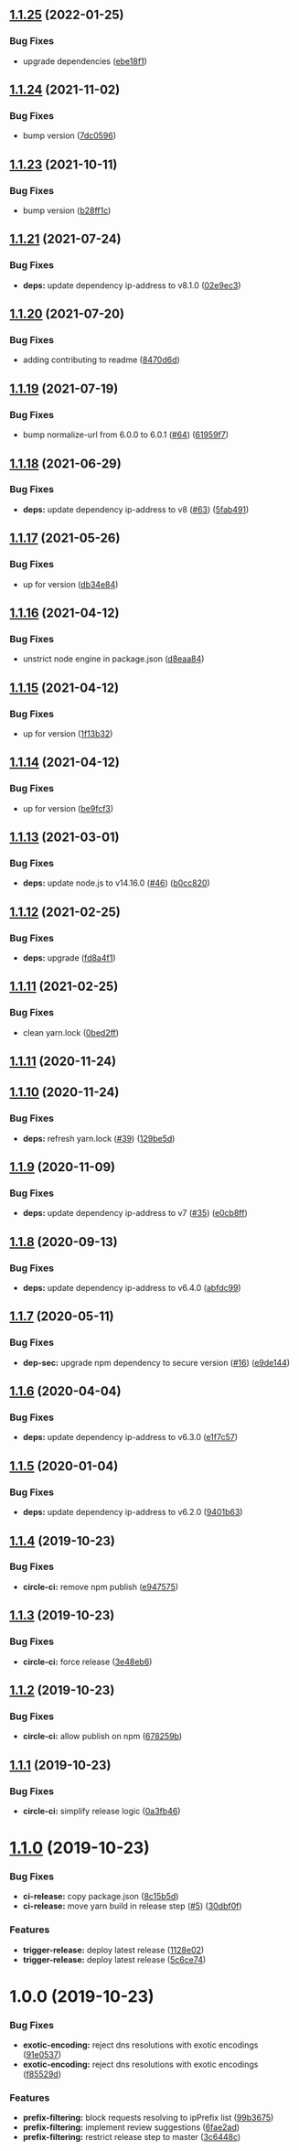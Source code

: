 ## [1.1.25](https://github.com/algolia/dns-filter/compare/v1.1.24...v1.1.25) (2022-01-25)


### Bug Fixes

* upgrade dependencies ([ebe18f1](https://github.com/algolia/dns-filter/commit/ebe18f1f447e4e4e242699f115a7b3f5928343ac))

## [1.1.24](https://github.com/algolia/dns-filter/compare/v1.1.23...v1.1.24) (2021-11-02)


### Bug Fixes

* bump version ([7dc0596](https://github.com/algolia/dns-filter/commit/7dc05968b090fc4e6ed81e608e6da183819cd2b8))

## [1.1.23](https://github.com/algolia/dns-filter/compare/v1.1.22...v1.1.23) (2021-10-11)


### Bug Fixes

* bump version ([b28ff1c](https://github.com/algolia/dns-filter/commit/b28ff1c49183cb25eb9efdad79de05da61f950ec))

## [1.1.21](https://github.com/algolia/dns-filter/compare/v1.1.20...v1.1.21) (2021-07-24)


### Bug Fixes

* **deps:** update dependency ip-address to v8.1.0 ([02e9ec3](https://github.com/algolia/dns-filter/commit/02e9ec32b69ba98a633482deb8669846af7d5e5f))

## [1.1.20](https://github.com/algolia/dns-filter/compare/v1.1.19...v1.1.20) (2021-07-20)


### Bug Fixes

* adding contributing to readme ([8470d6d](https://github.com/algolia/dns-filter/commit/8470d6da88ed16996b6a10efe54ec0d325b2e1f2))

## [1.1.19](https://github.com/algolia/dns-filter/compare/v1.1.18...v1.1.19) (2021-07-19)


### Bug Fixes

* bump normalize-url from 6.0.0 to 6.0.1 ([#64](https://github.com/algolia/dns-filter/issues/64)) ([61959f7](https://github.com/algolia/dns-filter/commit/61959f7b774659f33c44884edc5307b946c99361))

## [1.1.18](https://github.com/algolia/dns-filter/compare/v1.1.17...v1.1.18) (2021-06-29)


### Bug Fixes

* **deps:** update dependency ip-address to v8 ([#63](https://github.com/algolia/dns-filter/issues/63)) ([5fab491](https://github.com/algolia/dns-filter/commit/5fab491ad8c485a3991a3c843aa9150ba4e5c22a))

## [1.1.17](https://github.com/algolia/dns-filter/compare/v1.1.16...v1.1.17) (2021-05-26)


### Bug Fixes

* up for version ([db34e84](https://github.com/algolia/dns-filter/commit/db34e840a75f953078704fae3e8569456628cef2))

## [1.1.16](https://github.com/algolia/dns-filter/compare/v1.1.15...v1.1.16) (2021-04-12)


### Bug Fixes

* unstrict node engine in package.json ([d8eaa84](https://github.com/algolia/dns-filter/commit/d8eaa84599b47fe26f022839c36de024744ac4b6))

## [1.1.15](https://github.com/algolia/dns-filter/compare/v1.1.14...v1.1.15) (2021-04-12)


### Bug Fixes

* up for version ([1f13b32](https://github.com/algolia/dns-filter/commit/1f13b32079ca3cc911ab3176f2ad59399415cdc1))

## [1.1.14](https://github.com/algolia/dns-filter/compare/v1.1.13...v1.1.14) (2021-04-12)


### Bug Fixes

* up for version ([be9fcf3](https://github.com/algolia/dns-filter/commit/be9fcf39cf46c9f9afd5f43665ffd6688c6ffc4f))

## [1.1.13](https://github.com/algolia/dns-filter/compare/v1.1.12...v1.1.13) (2021-03-01)


### Bug Fixes

* **deps:** update node.js to v14.16.0 ([#46](https://github.com/algolia/dns-filter/issues/46)) ([b0cc820](https://github.com/algolia/dns-filter/commit/b0cc820da0aa4c38591ef518bfcc30579f7572d9))

## [1.1.12](https://github.com/algolia/dns-filter/compare/v1.1.11...v1.1.12) (2021-02-25)


### Bug Fixes

* **deps:** upgrade ([fd8a4f1](https://github.com/algolia/dns-filter/commit/fd8a4f1cc49aed5dc8acaebfdaf2b0606518ef56))

## [1.1.11](https://github.com/algolia/dns-filter/compare/v1.1.10...v1.1.11) (2021-02-25)


### Bug Fixes

* clean yarn.lock ([0bed2ff](https://github.com/algolia/dns-filter/commit/0bed2ff43978a8b4b2f1bb3fc68fe3b08549e3f3))

## [1.1.11](https://github.com/algolia/dns-filter/compare/v1.1.10...v1.1.11) (2020-11-24)

## [1.1.10](https://github.com/algolia/dns-filter/compare/v1.1.9...v1.1.10) (2020-11-24)


### Bug Fixes

* **deps:** refresh yarn.lock ([#39](https://github.com/algolia/dns-filter/issues/39)) ([129be5d](https://github.com/algolia/dns-filter/commit/129be5dfc495249c879c68375c12a7d0bac06418))

## [1.1.9](https://github.com/algolia/dns-filter/compare/v1.1.8...v1.1.9) (2020-11-09)


### Bug Fixes

* **deps:** update dependency ip-address to v7 ([#35](https://github.com/algolia/dns-filter/issues/35)) ([e0cb8ff](https://github.com/algolia/dns-filter/commit/e0cb8ff3dc42805f05f2c04b0e3a04430a549199))

## [1.1.8](https://github.com/algolia/dns-filter/compare/v1.1.7...v1.1.8) (2020-09-13)


### Bug Fixes

* **deps:** update dependency ip-address to v6.4.0 ([abfdc99](https://github.com/algolia/dns-filter/commit/abfdc998d05363db7e1359a4f0db2034059e4ada))

## [1.1.7](https://github.com/algolia/dns-filter/compare/v1.1.6...v1.1.7) (2020-05-11)


### Bug Fixes

* **dep-sec:** upgrade npm dependency to secure version ([#16](https://github.com/algolia/dns-filter/issues/16)) ([e9de144](https://github.com/algolia/dns-filter/commit/e9de1445cc2ec89c682a64adcc991585abf96ef5))

## [1.1.6](https://github.com/algolia/dns-filter/compare/v1.1.5...v1.1.6) (2020-04-04)


### Bug Fixes

* **deps:** update dependency ip-address to v6.3.0 ([e1f7c57](https://github.com/algolia/dns-filter/commit/e1f7c57874f7edbe764a2ba915796cc23aab5839))

## [1.1.5](https://github.com/algolia/dns-filter/compare/v1.1.4...v1.1.5) (2020-01-04)


### Bug Fixes

* **deps:** update dependency ip-address to v6.2.0 ([9401b63](https://github.com/algolia/dns-filter/commit/9401b63734bc370e7e5dc96df72925a915d0092b))

## [1.1.4](https://github.com/algolia/dns-filter/compare/v1.1.3...v1.1.4) (2019-10-23)


### Bug Fixes

* **circle-ci:** remove npm publish ([e947575](https://github.com/algolia/dns-filter/commit/e9475752564e4870d89835f3eff015b46a91c49b))

## [1.1.3](https://github.com/algolia/dns-filter/compare/v1.1.2...v1.1.3) (2019-10-23)


### Bug Fixes

* **circle-ci:** force release ([3e48eb6](https://github.com/algolia/dns-filter/commit/3e48eb6dfec185704acacc47a4d52dec8c5c8f67))

## [1.1.2](https://github.com/algolia/dns-filter/compare/v1.1.1...v1.1.2) (2019-10-23)


### Bug Fixes

* **circle-ci:** allow publish on npm ([678259b](https://github.com/algolia/dns-filter/commit/678259be62efaae29fcf115cba23c07740647c67))

## [1.1.1](https://github.com/algolia/dns-filter/compare/v1.1.0...v1.1.1) (2019-10-23)


### Bug Fixes

* **circle-ci:** simplify release logic ([0a3fb46](https://github.com/algolia/dns-filter/commit/0a3fb46effd77e530f03b3a8edd4d8bae4f5152e))

# [1.1.0](https://github.com/algolia/dns-filter/compare/v1.0.0...v1.1.0) (2019-10-23)


### Bug Fixes

* **ci-release:** copy package.json ([8c15b5d](https://github.com/algolia/dns-filter/commit/8c15b5d6d4a9c122eec41c6ff2479932444c7b76))
* **ci-release:** move yarn build in release step ([#5](https://github.com/algolia/dns-filter/issues/5)) ([30dbf0f](https://github.com/algolia/dns-filter/commit/30dbf0f98867a0e67b7b590739e4eb7d435a5237))


### Features

* **trigger-release:** deploy latest release ([1128e02](https://github.com/algolia/dns-filter/commit/1128e023a430cc3f0e0af19a973e354377c375ff))
* **trigger-release:** deploy latest release ([5c6ce74](https://github.com/algolia/dns-filter/commit/5c6ce74dd074bf1199dec726305dc1eda6c30abc))

# 1.0.0 (2019-10-23)


### Bug Fixes

* **exotic-encoding:** reject dns resolutions with exotic encodings ([91e0537](https://github.com/algolia/dns-filter/commit/91e05372acb29a915f713593bcd8ea1b2a513a94))
* **exotic-encoding:** reject dns resolutions with exotic encodings ([f85529d](https://github.com/algolia/dns-filter/commit/f85529dddca0ab926e2a41d2cc10b81f57f56796))


### Features

* **prefix-filtering:** block requests resolving to ipPrefix list ([99b3675](https://github.com/algolia/dns-filter/commit/99b3675e69482ee95fdfdfa16382afedcc6d685d))
* **prefix-filtering:** implement review suggestions ([6fae2ad](https://github.com/algolia/dns-filter/commit/6fae2ad428700879cb54813ccbff4c8321008ebc))
* **prefix-filtering:** restrict release step to master ([3c6448c](https://github.com/algolia/dns-filter/commit/3c6448cd7d2e85593fa1f559065bf08f2c8235c4))
